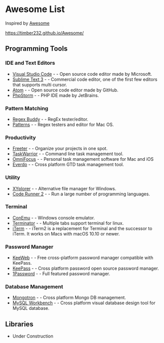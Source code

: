 <link href="assets/css/fontawesome-all.css" rel="stylesheet">

# Awesome List

Inspired by [Awesome](https://github.com/sindresorhus/awesome)

https://timber232.github.io/Awesome/


## Programming Tools

### IDE and Text Editors

- [Visual Studio Code](https://code.visualstudio.com) - <i class="fas fa-desktop"></i> - Open source code editor made by Microsoft.
- [Sublime Text 3](https://www.sublimetext.com) - <i class="fas fa-desktop"></i> - Commercial code editor, one of the first few editors that supports multi cursor.
- [Atom](https://atom.io) - <i class="fas fa-desktop"></i> - Open source code editor made by GitHub.
- [PhpStorm](https://www.jetbrains.com/phpstorm/) - <i class="fas fa-desktop"></i> <i class="fas fa-dollar-sign"></i> -  PHP IDE made by JetBrains.

### Pattern Matching

- [Regex Buddy](https://www.regexbuddy.com) - <i class="fas fa-desktop"></i> <i class="fas fa-dollar-sign"></i> -  RegEx tester/editor.
- [Patterns](https://krillapps.com/patterns/) - <i class="fab fa-apple"></i> <i class="fas fa-dollar-sign"></i> - Regex testers and editor for Mac OS.

### Productivity

- [Freeter](https://freeter.io) - <i class="fas fa-desktop"></i> <i class="fas fa-dollar-sign"></i> - Organize your projects in one spot.
- [TaskWarrior](https://taskwarrior.org) - <i class="fas fa-terminal"></i> - Command line task management tool.
- [OmniFocus](https://www.omnigroup.com/omnifocus) - <i class="fab fa-apple"></i> <i class="fas fa-mobile"></i> <i class="fas fa-dollar-sign"></i> - Personal task management software for Mac and iOS
- [Everdo](https://everdo.net/) - <i class="fas fa-desktop"></i> <i class="fas fa-dollar-sign"></i> - Cross platform GTD task management tool.

### Utility

- [XYplorer](https://www.xyplorer.com) - <i class="fab fa-windows"></i> <i class="fas fa-dollar-sign"></i> - Alternative file manager for Windows.
- [Code Runner 2](https://coderunnerapp.com) - <i class="fab fa-apple"></i> <i class="fas fa-dollar-sign"></i> - Run a large number of programming languages.

### Terminal

- [ConEmu](https://conemu.github.io) - <i class="fab fa-windows"></i> - Windows console emulator.
- [Terminator](https://launchpad.net/terminator) -<i class="fab fa-linux"></i> - Multiple tabs support terminal for linux.
- [iTerm](https://www.iterm2.com) - <i class="fab fa-apple"></i> - iTerm2 is a replacement for Terminal and the successor to iTerm. It works on Macs with macOS 10.10 or newer.


### Password Manager

- [KeeWeb](https://keeweb.info) - <i class="fas fa-desktop"></i> - Free cross-platform password manager compatible with KeePass.
- [KeePass](https://keepass.info) - <i class="fas fa-desktop"></i> - Cross platform password open source password manager.
- [1Password](https://1password.com) - <i class="fab fa-apple"></i> <i class="fab fa-windows"></i> <i class="fas fa-mobile"></i> <i class="fas fa-dollar-sign"></i> - Full featured password manager.


### Database Management

- [Mongotron](http://mongotron.io/) - <i class="fas fa-desktop"></i> - Cross platform Mongo DB management.
- [MySQL Workbench](https://www.mysql.com/products/workbench/) - <i class="fas fa-desktop"></i> - Cross platform visual database design tool for MySQL database.

## Libraries

- Under Construction
